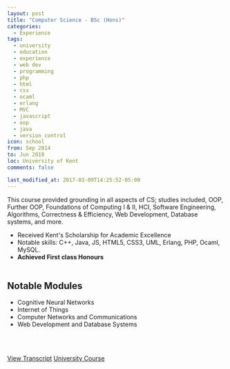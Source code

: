 ```yaml
---
layout: post
title: "Computer Science - BSc (Hons)"
categories:
  - Experience
tags:
  - university
  - education
  - experience
  - web dev
  - programming
  - php
  - html
  - css
  - ocaml
  - erlang
  - MVC
  - javascript
  - oop
  - java
  - version control
icon: school
from: Sep 2014
to: Jun 2018
loc: University of Kent
comments: false

last_modified_at: 2017-03-09T14:25:52-05:00
---
```

This course provided grounding in all aspects of CS; studies included, OOP, Further OOP, Foundations of Computing I & II, HCI, Software Engineering, Algorithms, Correctness & Efficiency, Web Development, Database systems, and more. 

* Received Kent's Scholarship for Academic Excellence
* Notable skills: C++, Java, JS, HTML5, CSS3, UML, Erlang, PHP, Ocaml, MySQL.
* <strong>Achieved First class Honours</strong><br><br>

## Notable Modules

* Cognitive Neural Networks
* Internet of Things
* Computer Networks and Communications
* Web Development and Database Systems
<br>
<br>

<a href="{{ site.baseurl }}/assets/Mikey.Wotton.University.Transcript.pdf" class="btn z-depth-2">View Transcript</a>
<a href="https://www.kent.ac.uk/courses/undergraduate/124/computer-science" class="btn z-depth-2">University Course</a>
